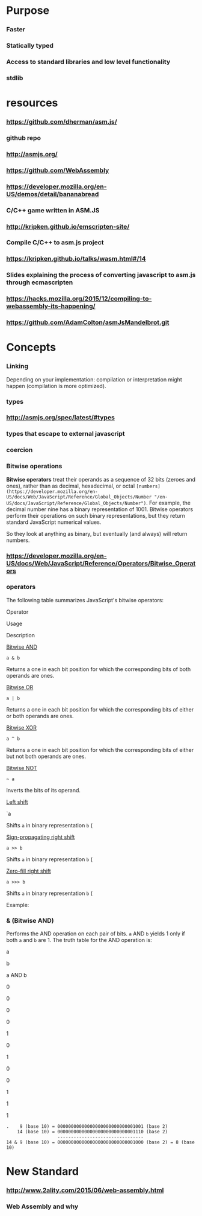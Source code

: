 # Purpose
### Faster
### Statically typed
### Access to standard libraries and low level functionality
### stdlib
# resources
### https://github.com/dherman/asm.js/
### github repo
### http://asmjs.org/
### https://github.com/WebAssembly
### https://developer.mozilla.org/en-US/demos/detail/bananabread
### C/C++ game written in ASM.JS
### http://kripken.github.io/emscripten-site/
### Compile C/C++ to asm.js project
### https://kripken.github.io/talks/wasm.html#/14
### Slides explaining the process of converting javascript to asm.js through ecmascripten
### https://hacks.mozilla.org/2015/12/compiling-to-webassembly-its-happening/
### https://github.com/AdamColton/asmJsMandelbrot.git
# Concepts
### Linking
Depending on your implementation: compilation or interpretation might happen (compilation is more optimized).
### types
### http://asmjs.org/spec/latest/#types
### types that escape to external javascript
### coercion
### Bitwise operations
**Bitwise operators** treat their operands as a sequence of 32 bits (zeroes and ones), rather than as decimal, hexadecimal, or octal `[numbers](https://developer.mozilla.org/en-US/docs/Web/JavaScript/Reference/Global_Objects/Number "/en-US/docs/JavaScript/Reference/Global_Objects/Number")`. For example, the decimal number nine has a binary representation of 1001\. Bitwise operators perform their operations on such binary representations, but they return standard JavaScript numerical values.

  


So they look at anything as binary, but eventually (and always) will return numbers.
### https://developer.mozilla.org/en-US/docs/Web/JavaScript/Reference/Operators/Bitwise_Operators
### operators
The following table summarizes JavaScript's bitwise operators:







Operator

Usage

Description





[Bitwise AND](https://developer.mozilla.org/en-US/docs/Web/JavaScript/Reference/Operators/Bitwise_Operators#Bitwise_AND)

`a & b`

Returns a one in each bit position for which the corresponding bits of both operands are ones.





[Bitwise OR](https://developer.mozilla.org/en-US/docs/Web/JavaScript/Reference/Operators/Bitwise_Operators#Bitwise_OR)

`a | b`

Returns a one in each bit position for which the corresponding bits of either or both operands are ones.





[Bitwise XOR](https://developer.mozilla.org/en-US/docs/Web/JavaScript/Reference/Operators/Bitwise_Operators#Bitwise_XOR)

`a ^ b`

Returns a one in each bit position for which the corresponding bits of either but not both operands are ones.





[Bitwise NOT](https://developer.mozilla.org/en-US/docs/Web/JavaScript/Reference/Operators/Bitwise_Operators#Bitwise_NOT)

`~ a`

Inverts the bits of its operand.





[Left shift](https://developer.mozilla.org/en-US/docs/Web/JavaScript/Reference/Operators/Bitwise_Operators#Left_shift)

`a 

Shifts `a` in binary representation `b` (





[Sign-propagating right shift](https://developer.mozilla.org/en-US/docs/Web/JavaScript/Reference/Operators/Bitwise_Operators#Right_shift)

`a >> b`

Shifts `a` in binary representation `b` (





[Zero-fill right shift](https://developer.mozilla.org/en-US/docs/Web/JavaScript/Reference/Operators/Bitwise_Operators#Unsigned_right_shift)

`a >>> b`

Shifts `a` in binary representation `b` (







Example:



### & (Bitwise AND)

Performs the AND operation on each pair of bits. `a` AND `b` yields 1 only if both `a` and `b` are 1\. The truth table for the AND operation is:







a

b

a AND b





0

0

0





0

1

0





1

0

0





1

1

1  












    .    9 (base 10) = 00000000000000000000000000001001 (base 2)
        14 (base 10) = 00000000000000000000000000001110 (base 2)
                       --------------------------------
    14 & 9 (base 10) = 00000000000000000000000000001000 (base 2) = 8 (base 10)


# New Standard
### http://www.2ality.com/2015/06/web-assembly.html
### Web Assembly and why
